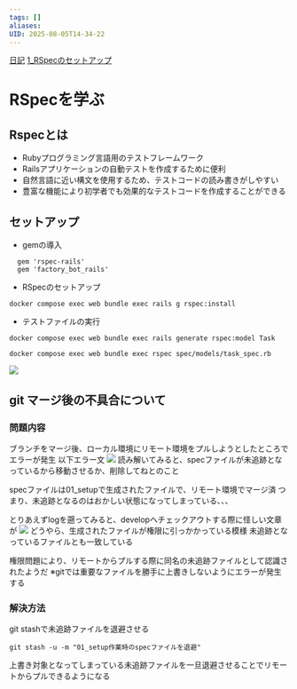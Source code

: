 ```yaml
---
tags: []
aliases: 
UID: 2025-08-05T14-34-22
---
```

[日記](日記.md)
[1_RSpecのセットアップ](1_RSpecのセットアップ.md)

# RSpecを学ぶ
## Rspecとは
- Rubyプログラミング言語用のテストフレームワーク
- Railsアプリケーションの自動テストを作成するために便利
- 自然言語に近い構文を使用するため、テストコードの読み書きがしやすい
- 豊富な機能により初学者でも効果的なテストコードを作成することができる

## セットアップ
- gemの導入
```
  gem 'rspec-rails'
  gem 'factory_bot_rails'
```

- RSpecのセットアップ
```
docker compose exec web bundle exec rails g rspec:install
```

- テストファイルの実行
```
docker compose exec web bundle exec rails generate rspec:model Task
```
```
docker compose exec web bundle exec rspec spec/models/task_spec.rb
```
![](00_Assets/2025-08-05T14-34-22/IMG-20250805180457434.png)

## git マージ後の不具合について
### 問題内容
ブランチをマージ後、ローカル環境にリモート環境をプルしようとしたところでエラーが発生
以下エラー文
![](00_Assets/2025-08-05T14-34-22/IMG-20250805180848722.png)
読み解いてみると、specファイルが未追跡となっているから移動させるか、削除してねとのこと

specファイルは01_setupで生成されたファイルで、リモート環境でマージ済
つまり、未追跡となるのはおかしい状態になってしまっている、、、

とりあえずlogを遡ってみると、developへチェックアウトする際に怪しい文章が
![](00_Assets/2025-08-05T14-34-22/IMG-20250805180753073.png)
どうやら、生成されたファイルが権限に引っかかっている模様
未追跡となっているファイルとも一致している

権限問題により、リモートからプルする際に同名の未追跡ファイルとして認識されたようだ
※gitでは重要なファイルを勝手に上書きしないようにエラーが発生する

### 解決方法
git stashで未追跡ファイルを退避させる
```
git stash -u -m "01_setup作業時のspecファイルを退避"
```
上書き対象となってしまっている未追跡ファイルを一旦退避させることでリモートからプルできるようになる

